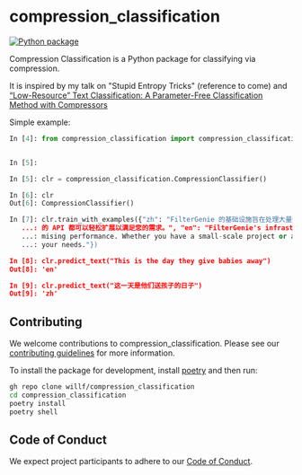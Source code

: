 # compression_classification

[![Python package](https://github.com/willf/compression_classification/actions/workflows/test.yml/badge.svg)](https://github.com/willf/compression_classification/actions/workflows/test.yml)

Compression Classification is a Python package for classifying via compression.

It is inspired by my talk on "Stupid Entropy Tricks" (reference to come) and  [“Low-Resource” Text Classification: A Parameter-Free Classification
Method with Compressors](https://aclanthology.org/2023.findings-acl.426.pdf)

Simple example:

```python
In [4]: from compression_classification import compression_classification


In [5]:

In [5]: clr = compression_classification.CompressionClassifier()

In [6]: clr
Out[6]: CompressionClassifier()

In [7]: clr.train_with_examples({"zh": "FilterGenie 的基础设施旨在处理大量数据而不影响性能。 无论您拥有小型项目还是大型企业应用程序，我们
   ...: 的 API 都可以轻松扩展以满足您的需求。", "en": "FilterGenie's infrastructure is built to handle high volumes of data without compro
   ...: mising performance. Whether you have a small-scale project or a large enterprise application, our API scales effortlessly to meet
   ...: your needs."})

In [8]: clr.predict_text("This is the day they give babies away")
Out[8]: 'en'

In [9]: clr.predict_text("这一天是他们送孩子的日子")
Out[9]: 'zh'
```



## Contributing

We welcome contributions to compression_classification. Please see our [contributing guidelines](contributing.md) for more information.

To install the package for development, install [poetry](https://python-poetry.org/) and then run:

```bash
gh repo clone willf/compression_classification
cd compression_classification
poetry install
poetry shell
```

## Code of Conduct

We expect project participants to adhere to our [Code of Conduct](code-of-conduct.md).
